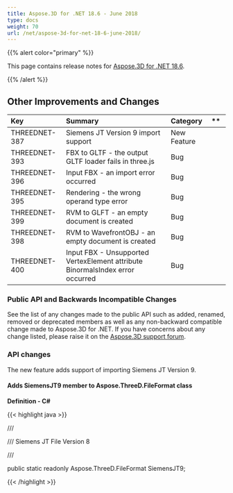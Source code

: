 ```yaml
---
title: Aspose.3D for .NET 18.6 - June 2018
type: docs
weight: 70
url: /net/aspose-3d-for-net-18-6-june-2018/
---
```


{{% alert color="primary" %}} 

This page contains release notes for [Aspose.3D for .NET 18.6](https://www.nuget.org/packages/Aspose.3D/18.6.0).

{{% /alert %}} 
## **Other Improvements and Changes**

|**Key**|**Summary**|**Category**|** |
| :- | :- | :- | :- |
|THREEDNET-387|Siemens JT Version 9 import support|New Feature| |
|THREEDNET-393|FBX to GLTF - the output GLTF loader fails in three.js|Bug| |
|THREEDNET-396|Input FBX - an import error occurred|Bug| |
|THREEDNET-395|Rendering - the wrong operand type error|Bug| |
|THREEDNET-399|RVM to GLFT - an empty document is created|Bug| |
|THREEDNET-398|RVM to WavefrontOBJ - an empty document is created|Bug| |
|THREEDNET-400|Input FBX - Unsupported VertexElement attribute BinormalsIndex error occurred|Bug| |
### **Public API and Backwards Incompatible Changes**
See the list of any changes made to the public API such as added, renamed, removed or deprecated members as well as any non-backward compatible change made to Aspose.3D for .NET. If you have concerns about any change listed, please raise it on the [Aspose.3D support forum](http://www.aspose.com/community/forums/aspose.3d-product-family/535/showforum.aspx).
### **API changes**
The new feature adds support of importing Siemens JT Version 9.
#### **Adds SiemensJT9 member to Aspose.ThreeD.FileFormat class**
**Definition - C#**

{{< highlight java >}}

 /// <summary>

/// Siemens JT File Version 8

/// </summary>

public static readonly Aspose.ThreeD.FileFormat SiemensJT9;

{{< /highlight >}}
